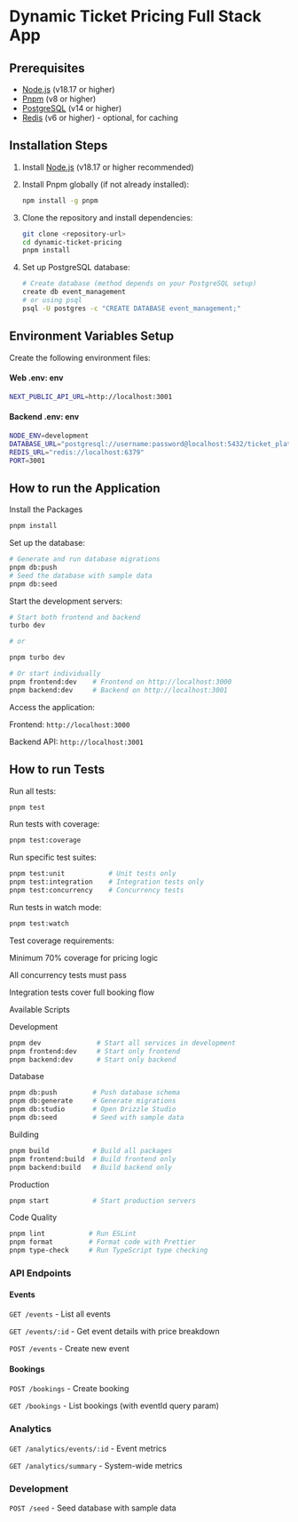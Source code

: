 # Dynamic Ticket Pricing Full Stack App

## Prerequisites

- [Node.js](https://nodejs.org/en) (v18.17 or higher)
- [Pnpm](https://pnpm.io/) (v8 or higher)
- [PostgreSQL](https://www.postgresql.org/) (v14 or higher)
- [Redis](https://redis.io/) (v6 or higher) - optional, for caching

## Installation Steps

1. Install [Node.js](https://nodejs.org/en) (v18.17 or higher recommended)

2. Install Pnpm globally (if not already installed):

   ```bash
   npm install -g pnpm
3. Clone the repository and install dependencies:
  
    ```bash
    git clone <repository-url>
    cd dynamic-ticket-pricing
    pnpm install
    ```

4. Set up PostgreSQL database:

    ```bash
    # Create database (method depends on your PostgreSQL setup)
    create db event_management
    # or using psql
    psql -U postgres -c "CREATE DATABASE event_management;"
    ```

## Environment Variables Setup

Create the following environment files:

#### Web .env: env

```bash
NEXT_PUBLIC_API_URL=http://localhost:3001
```

#### Backend .env: env

```bash
NODE_ENV=development
DATABASE_URL="postgresql://username:password@localhost:5432/ticket_platform"
REDIS_URL="redis://localhost:6379"
PORT=3001
```

## How to run the Application

Install the Packages

```bash
pnpm install
```

Set up the database:

```bash
# Generate and run database migrations
pnpm db:push
# Seed the database with sample data
pnpm db:seed
```

Start the development servers:

```bash
# Start both frontend and backend
turbo dev

# or

pnpm turbo dev

# Or start individually
pnpm frontend:dev    # Frontend on http://localhost:3000
pnpm backend:dev     # Backend on http://localhost:3001
```

Access the application:

Frontend: `http://localhost:3000`

Backend API: `http://localhost:3001`

## How to run Tests

Run all tests:

```bash
pnpm test
```

Run tests with coverage:

```bash
pnpm test:coverage
```

Run specific test suites:

```bash
pnpm test:unit           # Unit tests only
pnpm test:integration    # Integration tests only
pnpm test:concurrency    # Concurrency tests
```

Run tests in watch mode:

```bash
pnpm test:watch
```

Test coverage requirements:

Minimum 70% coverage for pricing logic

All concurrency tests must pass

Integration tests cover full booking flow

Available Scripts

Development

```bash
pnpm dev              # Start all services in development
pnpm frontend:dev     # Start only frontend
pnpm backend:dev      # Start only backend
```

Database

```bash
pnpm db:push         # Push database schema
pnpm db:generate     # Generate migrations
pnpm db:studio       # Open Drizzle Studio
pnpm db:seed         # Seed with sample data
```

Building

```bash
pnpm build           # Build all packages
pnpm frontend:build  # Build frontend only
pnpm backend:build   # Build backend only
```

Production

```bash
pnpm start           # Start production servers
```

Code Quality

```bash
pnpm lint           # Run ESLint
pnpm format         # Format code with Prettier
pnpm type-check     # Run TypeScript type checking
```

### API Endpoints

#### Events

```GET /events``` - List all events

```GET /events/:id``` - Get event details with price breakdown

```POST /events``` - Create new event

#### Bookings

```POST /bookings``` - Create booking

```GET /bookings``` - List bookings (with eventId query param)

### Analytics

```GET /analytics/events/:id``` - Event metrics

```GET /analytics/summary``` - System-wide metrics

### Development

```POST /seed``` - Seed database with sample data